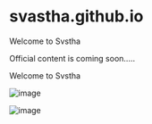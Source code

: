 # svastha.github.io

Welcome to Svstha

Official content is coming soon.....


Welcome to Svstha

![image](https://user-images.githubusercontent.com/100746331/156294102-f309cf2b-a1f0-4d79-953a-1350f63651c0.png)


![image](https://user-images.githubusercontent.com/100746331/156295200-60e84b03-f6f1-4843-b1a7-6c416d515186.png)

